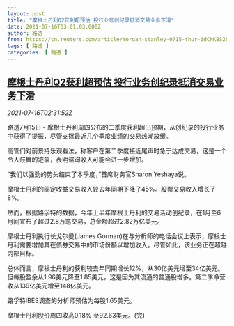 ```yaml
---
layout: post
title: "摩根士丹利Q2获利超预估 投行业务创纪录抵消交易业务下滑"
date: 2021-07-16T03:01:03.000Z
author: 路透
from: https://cn.reuters.com/article/morgan-stanley-0715-thur-idCNKBS2EM08B
tags: [ 路透 ]
categories: [ 路透 ]
---
```

<!--1626404463000-->
[摩根士丹利Q2获利超预估 投行业务创纪录抵消交易业务下滑](https://cn.reuters.com/article/morgan-stanley-0715-thur-idCNKBS2EM08B)
------

<div>
<div><i>2021-07-16T02:31:52Z</i></div><p>路透7月15日 - 摩根士丹利周四公布的二季度获利超出预期，从创纪录的投行业务中获得了提振，尽管支撑最近几个季度业绩的交易热潮放缓。</p><p>高管们对前景持乐观看法，称客户在第二季度接近尾声时急于达成交易，这是一个令人鼓舞的迹象，表明谘询收入可能会进一步增加。</p><p>“我们以强劲的势头结束了本季度，”首席财务官Sharon Yeshaya说。</p><p>摩根士丹利的固定收益交易收入较去年同期下降了45%。股票交易收入增长了8%。</p><p>然而，根据路孚特的数据，今年上半年摩根士丹利的交易活动创纪录，在1月至6月间宣布了超过2.8万笔交易，总金额超过2.82万亿美元。</p><p>摩根士丹利执行长戈尔曼(James Gorman)在与分析师的电话会议上表示，摩根士丹利需要增加其在债券交易中的市场份额以增加收入。尽管如此，该业务正在超越内部目标。</p><p>总体而言，摩根士丹利的获利较去年同期增长12%，从30亿美元增至34亿美元。但每股盈余从1.96美元降至1.85美元，这是因为其流通的普通股增多。第二季净营收从139亿美元增至148亿美元。</p><p>路孚特IBES调查的分析师预估为每股1.65美元。</p><p>摩根士丹利股价周四收高0.18% 至92.63美元。(完)</p>
</div>
